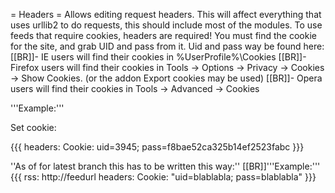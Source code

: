 = Headers =
Allows editing request headers. This will affect everything that uses urllib2 to do requests, this should include most of the modules.
To use feeds that require cookies, headers are required! You must find the cookie for the site, and grab UID and pass from it.
Uid and pass way be found here:
[[BR]]- IE users will find their cookies in %UserProfile%\Cookies
[[BR]]- Firefox users will find their cookies in Tools -> Options -> Privacy -> Cookies -> Show Cookies. (or the addon Export cookies may be used)
[[BR]]- Opera users will find their cookies in Tools -> Advanced -> Cookies



'''Example:'''

Set cookie:

{{{
headers:
  Cookie: uid=3945; pass=f8bae52ca325b14ef2523fabc
}}}

''As of for latest branch this has to be written this way:''
[[BR]]'''Example:'''
{{{
rss: http://feedurl
headers:
  Cookie: "uid=blablabla; pass=blablabla"
}}}


